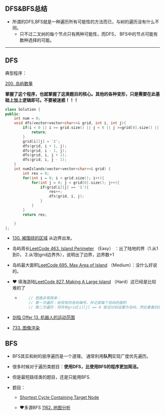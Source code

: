 ## DFS&BFS总结

- 所谓的DFS,BFS就是一种遍历所有可能性的方法而已，与树的遍历没有什么不同。
  - 只不过二叉树的每个节点只有两种可能性，而DFS， BFS中的节点可能有数种选择的可能。



------

## DFS

典型程序：

[200. 岛屿数量](https://leetcode-cn.com/problems/number-of-islands/)

**掌握了这个程序，也就掌握了这类题目的核心。其他的各种变形，只是需要在此基础上加上逻辑即可。不要被迷惑！！！**

```c++
class Solution {
public:
    int num = 0;
    void dfs(vector<vector<char>>& grid, int i, int j){
        if(i < 0 || i >= grid.size() || j < 0 || j >=grid[0].size() || grid[i][j] != '1'){
            return;
        }        
        grid[i][j] = '2';
        dfs(grid, i + 1, j);
        dfs(grid, i - 1, j);
        dfs(grid, i, j + 1);
        dfs(grid, i, j - 1);
    }
    int numIslands(vector<vector<char>>& grid) {
        int res = 0;
        for(int i = 0; i < grid.size(); i++){
            for(int j = 0; j < grid[0].size(); j++){
                if(grid[i][j] == '1'){
                    res++;
                    dfs(grid, i, j);
                }
            }
        }
        return res;

    }
};
```

- [130. 被围绕的区域](https://leetcode-cn.com/problems/surrounded-regions/)  从边界出发。

- 岛屿周长[LeetCode 463. Island Perimeter](https://leetcode-cn.com/problems/island-perimeter/) （Easy） ：出了陆地的界（1.从1到0， 2.从1到grid边界外），说明出了边界，边界数+1

- 岛屿最大面积[LeetCode 695. Max Area of Island](https://leetcode-cn.com/problems/max-area-of-island/) （Medium）：没什么好说的。

- :heart: 填海造陆[LeetCode 827. Making A Large Island](https://leetcode-cn.com/problems/making-a-large-island/) （Hard）这已经是比较难的了

  - ```c++
        // 思路非常简单：
        // 第一次遍历：给现有的岛屿编号，并记录每个岛屿的面积
        // 第二次遍历：将所有grid[i][j] == 0 尝试分别设置为岛屿，然后看看四周是否有岛屿连接上
    ```

- [剑指 Offer 13. 机器人的运动范围](https://leetcode-cn.com/problems/ji-qi-ren-de-yun-dong-fan-wei-lcof/) 

- [733. 图像渲染](https://leetcode-cn.com/problems/flood-fill/)


## BFS

- BFS其实和树的层序遍历是一个道理。 通常利用**队列**实现广度优先遍历。

- 很多时候对于遍历类题目：**使用DFS，比使用BFS的程序更加简洁。**

- 但是最短路径类的题目，还是只能用BFS.

- 题目：

  - [Shortest Cycle Containing Target Node](https://binarysearch.com/problems/Shortest-Cycle-Containing-Target-Node)

  - :heart:多源BFS [1162. 地图分析](https://leetcode-cn.com/problems/as-far-from-land-as-possible/)





